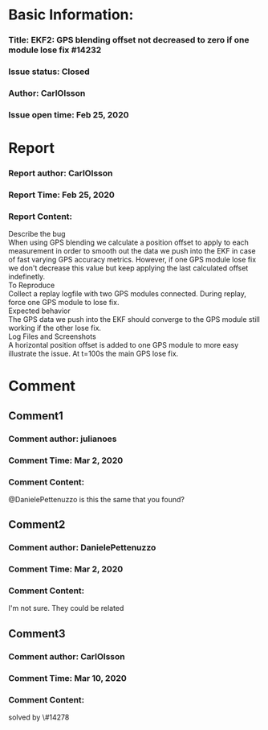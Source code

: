 # Basic Information:
### Title:  EKF2: GPS blending offset not decreased to zero if one module lose fix #14232 
### Issue status: Closed
### Author: CarlOlsson
### Issue open time: Feb 25, 2020
# Report
### Report author: CarlOlsson
### Report Time: Feb 25, 2020
### Report Content:   
Describe the bug    
When using GPS blending we calculate a position offset to apply to each measurement in order to smooth out the data we push into the EKF in case of fast varying GPS accuracy metrics. However, if one GPS module lose fix we don't decrease this value but keep applying the last calculated offset indefinetly.  
To Reproduce    
Collect a replay logfile with two GPS modules connected. During replay, force one GPS module to lose fix.  
Expected behavior    
The GPS data we push into the EKF should converge to the GPS module still working if the other lose fix.  
Log Files and Screenshots    
A horizontal position offset is added to one GPS module to more easy illustrate the issue. At t=100s the main GPS lose fix.    

# Comment
## Comment1
### Comment author: julianoes
### Comment Time: Mar 2, 2020
### Comment Content:   
@DanielePettenuzzo is this the same that you found?  

## Comment2
### Comment author: DanielePettenuzzo
### Comment Time: Mar 2, 2020
### Comment Content:   
I'm not sure. They could be related  

## Comment3
### Comment author: CarlOlsson
### Comment Time: Mar 10, 2020
### Comment Content:   
solved by \\\#14278  
